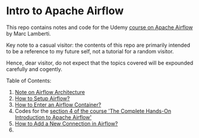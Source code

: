# Intro to Apache Airflow

This repo contains notes and code for the Udemy [course on Apache Airflow](https://www.udemy.com/course/the-complete-hands-on-course-to-master-apache-airflow/) by Marc Lamberti.


Key note to a casual visitor: the contents of this repo are primarily intended to be a reference to my future self, not a tutorial for a random visitor. 

Hence, dear visitor, do not expect that the topics covered will be expounded carefully and cogently.


Table of Contents:
 
 1. [Note on Airflow Architecture](./notes/airflow_architecture.md)
 2. [How to Setup Airflow?](./notes/how_to_setup_airflow.md)
 3. [How to Enter an Airflow Container?]()
 4. Codes for the [section 4 of the course 'The Complete Hands-On Introduction to Apache Airflow'](./dags/user_processing.py)
 5. [How to Add a New Connection in Airflow?](./notes/how_to_setup_connection_in_airflow.md)
 6. 